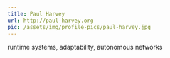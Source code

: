 ```yaml
---
title: Paul Harvey
url: http://paul-harvey.org
pic: /assets/img/profile-pics/paul-harvey.jpg
---
```

runtime systems, adaptability, autonomous networks
